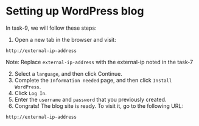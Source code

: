 # Setting up WordPress blog

In task-9, we will follow these steps:

1. Open a new tab in the browser and visit:
```browser
http://external-ip-address
```
Note: Replace `external-ip-address` with the external-ip noted in the task-7

2. Select a `language`, and then click Continue.
3. Complete the `Information needed` page, and then click `Install WordPress`.
4. Click `Log In`.
5. Enter the `username` and `password` that you previously created.
6. Congrats! The blog site is ready. To visit it, go to the following URL:
```browser
http://external-ip-address
```
 
